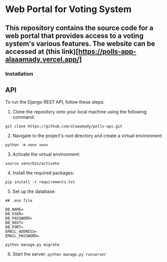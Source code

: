 # Web Portal for Voting System
## This repository contains the source code for a web portal that provides access to a voting system's various features. The website can be accessed at (this link)[https://polls-app-alaaamady.vercel.app/]

### Installation

## API
To run the Django REST API, follow these steps:

1. Clone the repository onto your local machine using the following command:

`git clone https://github.com/alaaamady/polls-api.git`

2. Navigate to the project's root directory and create a virtual environment:

`python -m venv venv`

3. Activate the virtual environment:

`source venv/bin/activate`

4. Install the required packages:

`pip install -r requirements.txt`

5. Set up the database:

```
## .env file

DB_NAME=
DB_USER=
DB_PASSWORD=
DB_HOST=
DB_PORT=
EMAIL_ADDRESS=
EMAIL_PASSWORD=
```
`python manage.py migrate`


6. Start the server:
`python manage.py runserver`
